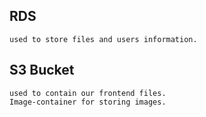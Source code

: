 ## RDS 
    used to store files and users information.
## S3 Bucket
    used to contain our frontend files.
    Image-container for storing images.